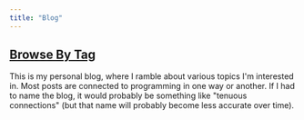 ```yaml
---
title: "Blog"
---
```


## [Browse By Tag](/tags)

This is my personal blog, where I ramble about various topics I'm interested in.
Most posts are connected to programming in one way or another.
If I had to name the blog, it would probably be something like "tenuous connections" (but that name will probably become less accurate over time).
